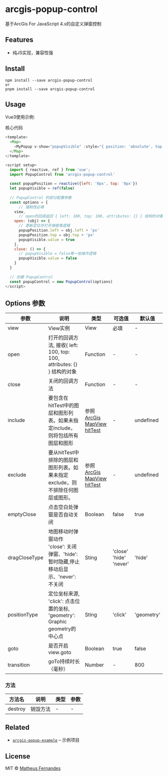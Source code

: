 # arcgis-popup-control

基于ArcGis For JavaScript 4.x的自定义弹窗控制

## Features
*  纯JS实现，兼容性强

## Install

    npm install --save arcgis-popup-control
    or
    pnpm install --save arcgis-popup-control

## Usage

Vue3使用示例:

核心代码
```js
<template>
  <Map>
    <MyPopup v-show="popupVisible" :style="{ position: 'absolute', top: popupPosition.top, left: popupPosition.left }" />
  </Map>
</template>

<script setup>
  import { reactive, ref } from 'vue';
  import PopupControl from 'arcgis-popup-control'
  
  const popupPosition = reactive({left: '0px', top: '0px'})
  let popupVisible = ref(false)
  
  // PopupControl 的部分配置参数
  const options = {
      // 强制性必填
    view, 
      // open的回调返回 { left: 100, top: 100, attributes: {} } 结构的对象
    open: (obj) => { 
      // 更新定位并打开弹窗等逻辑
      popupPosition.left = obj.left + 'px'
      popupPosition.top = obj.top + 'px'
      popupVisible.value = true
    },
    close: () => {
      // popupVisible = false等一些操作逻辑
      popupVisible.value = false
    }
  }
  
  // 创建 PopupControl
  const popupControl = new PopupControl(options)
</script>
```

## Options 参数
| 参数      | 说明    | 类型      | 可选值       | 默认值   |
|---------- |-------- |---------- |-------------  |-------- |
| view | View实例 | View | 必填 | - |
| open | 打开的回调方法, 接收{ left: 100, top: 100, attributes: {} } 结构的对象 | Function | - | - |
| close | 关闭的回调方法 | Function | - | - |
| include | 要包含在hitTest中的图层和图形列表。如果未指定include，则将包括所有图层和图形 | 参照[ArcGis MapView hitTest](https://developers.arcgis.com/javascript/latest/api-reference/esri-views-MapView.html#hitTest) | - | undefined |
| exclude | 要从hitTest中排除的图层和图形列表。如果未指定exclude，则不排除任何图层或图形。 | 参照[ArcGis MapView hitTest](https://developers.arcgis.com/javascript/latest/api-reference/esri-views-MapView.html#hitTest)  | - | undefined |
| emptyClose | 点击空白处弹窗是否自动关闭 | Boolean | false | true |
| dragCloseType | 地图移动时弹窗动作 'close': 关闭弹窗、'hide': 暂时隐藏,停止移动后显示、'never': 不关闭 | Sting | 'close' 'hide' 'never' | 'hide' |
| positionType | 定位坐标来源, 'click': 点击位置的坐标, 'geometry': Graphic geometry的中心点 | Sting | 'click' | 'geometry' |
| goto | 是否开启view\.goto | Boolean | true | false |
| transition | goTo持续时长（毫秒） | Number | - | 800 |

### 方法
| 方法名 | 说明 | 类型      | 参数 |
| ---- | ---- | ---- | ---- | 
| destroy | 销毁方法 | -  |- |

## Related

*   [`arcgis-popup-example`](https://github.com/1103442828/arcgis-popup) – 示例项目

## License

MIT © [Matheus Fernandes](http://matheus.top)
